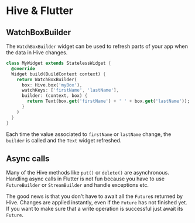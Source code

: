 # Hive & Flutter

## WatchBoxBuilder

The `WatchBoxBuilder` widget can be used to refresh parts of your app when the data in Hive changes.

```dart
class MyWidget extends StatelessWidget {
  @override
  Widget build(BuildContext context) {
    return WatchBoxBuilder(
      box: Hive.box('myBox'),
      watchKeys: ['firstName', 'lastName'],
      builder: (context, box) {
        return Text(box.get('firstName') + ' ' + box.get('lastName'));
      }
    )
  }
}
```

Each time the value associated to `firstName` or `lastName` change, the `builder` is called and the `Text` widget refreshed.

## Async calls

Many of the Hive methods like `put()` or `delete()` are asynchronous. Handling async calls in Flutter is not fun because you have to use `FutureBuilder` or `StreamBuilder` and handle exceptions etc.

The good news is that you don't have to await all the `Future`s returned by Hive. Changes are applied instantly, even if the `Future` has not finished yet. If you want to make sure that a write operation is successful just await its `Future`.

